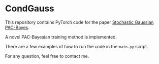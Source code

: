 # CondGauss

This repository contains PyTorch code for the paper <a href="https://arxiv.org/pdf/2110.11886.pdf">Stochastic Gaussian PAC-Bayes</a>.

A novel PAC-Bayesian training method is implemented.

There are a few examples of how to run the code in the `main.py` script.

For any question, feel free to contact me.
